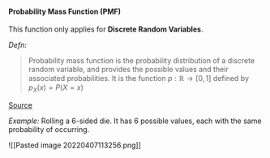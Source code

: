 #### Probability Mass Function (PMF)
This function only applies for **Discrete Random Variables**.

*Defn:* 
> Probability mass function is the probability distribution of a discrete random variable, and provides the possible values and their associated probabilities. It is the function $p: \mathbb{R} \to [0,1]$ defined by $p_X(x)=P(X=x)$

[Source](https://en.wikipedia.org/wiki/Probability_mass_function)

*Example:* Rolling a 6-sided die. It has 6 possible values, each with the same probability of occurring.

![[Pasted image 20220407113256.png]]
